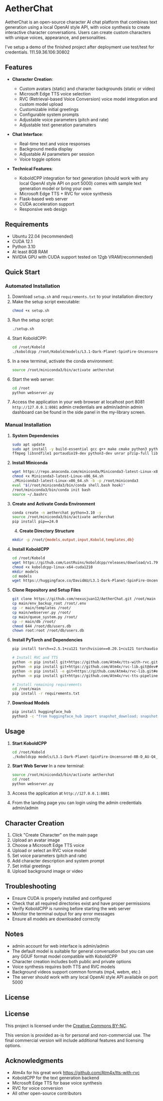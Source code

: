 # AetherChat

AetherChat is an open-source character AI chat platform that combines text generation using a local OpenAI style API, with voice synthesis to create interactive character conversations. Users can create custom characters with unique voices, appearance, and personalities. 


I've setup a demo of the finished project after deployment use test/test for credentials. 111.59.36.106:30802 

## Features

- **Character Creation**:
  - Custom avatars (static) and character backgrounds (static or video)
  - Microsoft Edge TTS voice selection
  - RVC (Retrieval-based Voice Conversion) voice model integration and custom model upload
  - Customizable initial greetings
  - Configurable system prompts
  - Adjustable voice parameters (pitch and rate)
  - Adjustable text generation paramaters 

- **Chat Interface**:
  - Real-time text and voice responses
  - Background media display
  - Adjustable AI parameters per session
  - Voice toggle options

- **Technical Features**:
  - KoboldCPP integration for text generation (should work with any local OpenAI style API on port 5000) comes with sample text generation model or bring your own
  - Microsoft Edge TTS + RVC for voice synthesis
  - Flask-based web server
  - CUDA acceleration support
  - Responsive web design

## Requirements

- Ubuntu 22.04 (recommended)
- CUDA 12.1
- Python 3.10
- At least 8GB RAM
- NVIDIA GPU with CUDA support tested on 12gb VRAM(recommended)

## Quick Start

### Automated Installation

1. Download `setup.sh` and `requirements.txt` to your installation directory
2. Make the setup script executable:
   ```bash
   chmod +x setup.sh
   ```
3. Run the setup script:
   ```bash
   ./setup.sh
   ```
4. Start KoboldCPP:
   ```bash
   cd /root/Kobold
   ./koboldcpp /root/Kobold/models/L3.1-Dark-Planet-SpinFire-Uncensored-8B-D_AU-Q4_k_m.gguf --port 5000 --host 0.0.0.0 --usecublas
   ```
5. In a new terminal, activate the conda environment:
   ```bash
   source /root/miniconda3/bin/activate aetherchat
   ```
6. Start the web server:
   ```bash
   cd /root
   python webserver.py
   ```
7. Access the application in your web browser at localhost port 8081 `http://127.0.0.1:8081`
   admin credentials are admin/admin admin dashboard can be found in the side panel in the my-library screen.

### Manual Installation 

1. **System Dependencies**
   ```bash
   sudo apt update
   sudo apt install -y build-essential gcc g++ make cmake python3 python3-pip python3-venv \
   ffmpeg libsndfile1 portaudio19-dev python3-dev unrar p7zip-full libgl1-mesa-glx libasound2-dev
   ```

2. **Install Miniconda**
   ```bash
   wget https://repo.anaconda.com/miniconda/Miniconda3-latest-Linux-x86_64.sh
   chmod +x Miniconda3-latest-Linux-x86_64.sh
   ./Miniconda3-latest-Linux-x86_64.sh -b -p /root/miniconda3
   eval "$(/root/miniconda3/bin/conda shell.bash hook)"
   /root/miniconda3/bin/conda init bash
   source ~/.bashrc
   ```

3. **Create and Activate Conda Environment**
   ```bash
   conda create -n aetherchat python=3.10 -y
   source /root/miniconda3/bin/activate aetherchat
   pip install pip==24.0
   ```
   4. **Create Directory Structure**
   ```bash
   mkdir -p /root/{models,output,input,Kobold,templates,db}
   ```

5. **Install KoboldCPP**
   ```bash
   cd /root/Kobold
   wget https://github.com/LostRuins/koboldcpp/releases/download/v1.79.1/koboldcpp-linux-x64-cuda1210
   chmod +x koboldcpp-linux-x64-cuda1210
   mkdir models
   cd models
   wget https://huggingface.co/DavidAU/L3.1-Dark-Planet-SpinFire-Uncensored-8B-GGUF/resolve/main/L3.1-Dark-Planet-SpinFire-Uncensored-8B-D_AU-Q4_k_m.gguf
   ```

6. **Clone Repository and Setup Files**
   ```bash
   git clone https://github.com/nexusjuan12/AetherChat.git /root/main
   cp main/env_backup_root /root/.env
   cp -r main/templates /root/
   cp main/webserver.py /root/
   cp main/queue_system.py /root/
   cp -r main/db /root/
   chmod 644 /root/db/users.db
   chown root:root /root/db/users.db
   ```

7. **Install PyTorch and Dependencies**
   ```bash
   pip install torch==2.5.1+cu121 torchvision==0.20.1+cu121 torchaudio==2.5.1+cu121 --index-url https://download.pytorch.org/whl/cu121
   
   # Install RVC and TTS
   python -m pip install git+https://github.com/Atm4x/tts-with-rvc.git#egg=tts_with_rvc
   python -m pip install git+https://github.com/Atm4x/rvc-lib.git@dev#egg=rvc
   python -m pip install -e git+https://github.com/Atm4x/rvc-lib.git#egg=rvclib
   python -m pip install git+https://github.com/Atm4x/rvc-tts-pipeline-fix.git@dev#egg=rvc_tts_pipe
   
   # Install remaining requirements
   cd /root/main
   pip install -r requirements.txt
   ```

8. **Download Models**
   ```bash
   pip install huggingface_hub
   python3 -c "from huggingface_hub import snapshot_download; snapshot_download('nexusjuan/Aetherchat', local_dir='/root/', repo_type='model')"
   ```

   
## Usage

1. **Start KoboldCPP**
   ```bash
   cd /root/Kobold
   ./koboldcpp models/L3.1-Dark-Planet-SpinFire-Uncensored-8B-D_AU-Q4_k_m.gguf --port 5000 --host 0.0.0.0 --usecublas
   ```

2. **Start Web Server**
   In a new terminal:
   ```bash
   source /root/miniconda3/bin/activate aetherchat
   cd /root
   python webserver.py
   ```

3. Access the application at `http://127.0.0.1:8081`

4. From the landing page you can login using the admin credentials admin/admin

## Character Creation

1. Click "Create Character" on the main page
2. Upload an avatar image
3. Choose a Microsoft Edge TTS voice
4. Upload or select an RVC voice model
5. Set voice parameters (pitch and rate)
6. Add character description and system prompt
7. Set initial greetings
8. Upload background image or video 

## Troubleshooting

- Ensure CUDA is properly installed and configured
- Check that all required directories exist and have proper permissions
- Verify KoboldCPP is running before starting the web server
- Monitor the terminal output for any error messages
- Ensure all models are downloaded correctly

## Notes

- admin account for web interface is admin/admin
- The default model is suitable for general conversation but you can use any GGUF format model compatible with KoboldCPP
- Character creation includes both public and private options
- Voice synthesis requires both TTS and RVC models
- Background videos support common formats (mp4, webm, etc.)
- The server should work with any local OpenAI style API available on port 5000

## License

## License
This project is licensed under the [Creative Commons BY-NC](LICENSE).

This version is provided as-is for personal and non-commercial use. The final commercial version will include additional features and licensing options.


## Acknowledgments
- Atm4x for his great work https://github.com/Atm4x/tts-with-rvc
- KoboldCPP for the text generation backend
- Microsoft Edge TTS for base voice synthesis
- RVC for voice conversion
- All other open-source contributors
